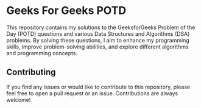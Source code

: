 # Geeks For Geeks POTD
This repository contains my solutions to the GeeksforGeeks Problem of the Day (POTD) questions and various Data Structures and Algorithms (DSA) problems. By solving these questions, I aim to enhance my programming skills, improve problem-solving abilities, and explore different algorithms and programming concepts.

## Contributing

If you find any issues or would like to contribute to this repository, please feel free to open a pull request or an issue. Contributions are always welcome!


